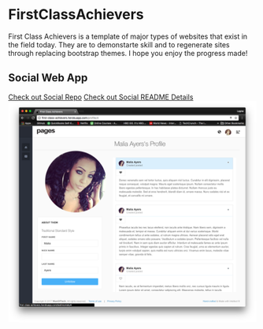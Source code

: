 # FirstClassAchievers

First Class Achievers is a template of major types of websites that exist in the field today. They are to demonstarte skill and to regenerate sites through replacing bootstrap themes. I hope you enjoy the progress made!

## Social Web App

[Check out Social Repo](https://github.com/laynefaler/FirstClassAchievers-Social)
[Check out Social README Details](https://github.com/laynefaler/FirstClassAchievers-Social/blob/master/README.md)
![alt-tag](./github/detailed.png)
